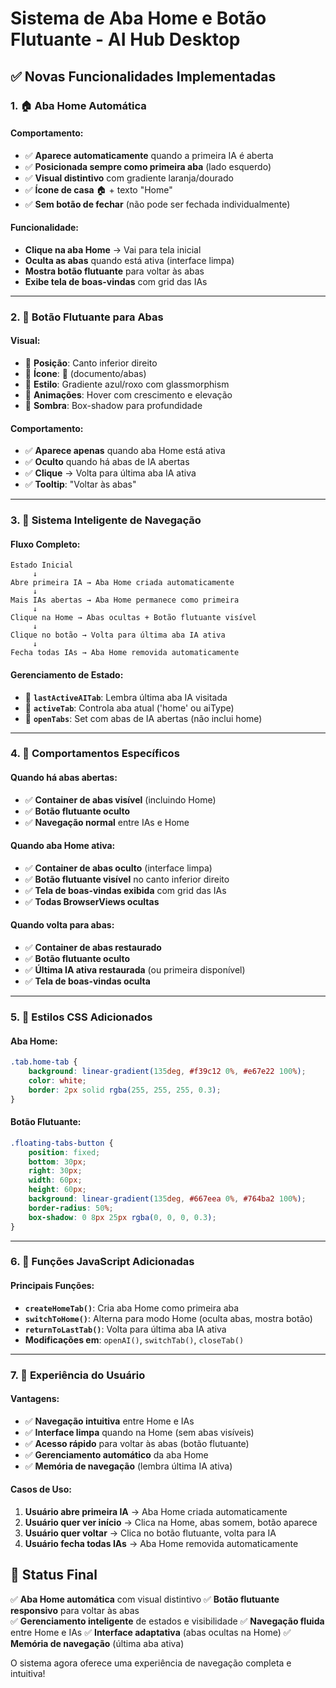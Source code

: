 # Sistema de Aba Home e Botão Flutuante - AI Hub Desktop

## ✅ Novas Funcionalidades Implementadas

### **1. 🏠 Aba Home Automática**

#### **Comportamento:**
- ✅ **Aparece automaticamente** quando a primeira IA é aberta
- ✅ **Posicionada sempre como primeira aba** (lado esquerdo)
- ✅ **Visual distintivo** com gradiente laranja/dourado
- ✅ **Ícone de casa** 🏠 + texto "Home"
- ✅ **Sem botão de fechar** (não pode ser fechada individualmente)

#### **Funcionalidade:**
- **Clique na aba Home** → Vai para tela inicial
- **Oculta as abas** quando está ativa (interface limpa)
- **Mostra botão flutuante** para voltar às abas
- **Exibe tela de boas-vindas** com grid das IAs

---

### **2. 📄 Botão Flutuante para Abas**

#### **Visual:**
- 🎨 **Posição**: Canto inferior direito
- 🎨 **Ícone**: 📄 (documento/abas)
- 🎨 **Estilo**: Gradiente azul/roxo com glassmorphism
- 🎨 **Animações**: Hover com crescimento e elevação
- 🎨 **Sombra**: Box-shadow para profundidade

#### **Comportamento:**
- ✅ **Aparece apenas** quando aba Home está ativa
- ✅ **Oculto** quando há abas de IA abertas
- ✅ **Clique** → Volta para última aba IA ativa
- ✅ **Tooltip**: "Voltar às abas"

---

### **3. 🔄 Sistema Inteligente de Navegação**

#### **Fluxo Completo:**
```
Estado Inicial
     ↓
Abre primeira IA → Aba Home criada automaticamente
     ↓
Mais IAs abertas → Aba Home permanece como primeira
     ↓
Clique na Home → Abas ocultas + Botão flutuante visível
     ↓
Clique no botão → Volta para última aba IA ativa
     ↓
Fecha todas IAs → Aba Home removida automaticamente
```

#### **Gerenciamento de Estado:**
- 📌 **`lastActiveAITab`**: Lembra última aba IA visitada
- 📌 **`activeTab`**: Controla aba atual ('home' ou aiType)
- 📌 **`openTabs`**: Set com abas de IA abertas (não inclui home)

---

### **4. 🎯 Comportamentos Específicos**

#### **Quando há abas abertas:**
- ✅ **Container de abas visível** (incluindo Home)
- ✅ **Botão flutuante oculto**
- ✅ **Navegação normal** entre IAs e Home

#### **Quando aba Home ativa:**
- ✅ **Container de abas oculto** (interface limpa)
- ✅ **Botão flutuante visível** no canto inferior direito
- ✅ **Tela de boas-vindas exibida** com grid das IAs
- ✅ **Todas BrowserViews ocultas**

#### **Quando volta para abas:**
- ✅ **Container de abas restaurado**
- ✅ **Botão flutuante oculto**
- ✅ **Última IA ativa restaurada** (ou primeira disponível)
- ✅ **Tela de boas-vindas oculta**

---

### **5. 🎨 Estilos CSS Adicionados**

#### **Aba Home:**
```css
.tab.home-tab {
    background: linear-gradient(135deg, #f39c12 0%, #e67e22 100%);
    color: white;
    border: 2px solid rgba(255, 255, 255, 0.3);
}
```

#### **Botão Flutuante:**
```css
.floating-tabs-button {
    position: fixed;
    bottom: 30px;
    right: 30px;
    width: 60px;
    height: 60px;
    background: linear-gradient(135deg, #667eea 0%, #764ba2 100%);
    border-radius: 50%;
    box-shadow: 0 8px 25px rgba(0, 0, 0, 0.3);
}
```

---

### **6. 🔧 Funções JavaScript Adicionadas**

#### **Principais Funções:**
- **`createHomeTab()`**: Cria aba Home como primeira aba
- **`switchToHome()`**: Alterna para modo Home (oculta abas, mostra botão)
- **`returnToLastTab()`**: Volta para última aba IA ativa
- **Modificações em**: `openAI()`, `switchTab()`, `closeTab()`

---

### **7. 🚀 Experiência do Usuário**

#### **Vantagens:**
- ✅ **Navegação intuitiva** entre Home e IAs
- ✅ **Interface limpa** quando na Home (sem abas visíveis)
- ✅ **Acesso rápido** para voltar às abas (botão flutuante)
- ✅ **Gerenciamento automático** da aba Home
- ✅ **Memória de navegação** (lembra última IA ativa)

#### **Casos de Uso:**
1. **Usuário abre primeira IA** → Aba Home criada automaticamente
2. **Usuário quer ver início** → Clica na Home, abas somem, botão aparece
3. **Usuário quer voltar** → Clica no botão flutuante, volta para IA
4. **Usuário fecha todas IAs** → Aba Home removida automaticamente

## 📱 Status Final

✅ **Aba Home automática** com visual distintivo
✅ **Botão flutuante responsivo** para voltar às abas  
✅ **Gerenciamento inteligente** de estados e visibilidade
✅ **Navegação fluida** entre Home e IAs
✅ **Interface adaptativa** (abas ocultas na Home)
✅ **Memória de navegação** (última aba ativa)

O sistema agora oferece uma experiência de navegação completa e intuitiva!
